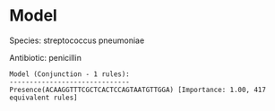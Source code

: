 
# Model

Species: streptococcus pneumoniae

Antibiotic: penicillin

```
Model (Conjunction - 1 rules):
------------------------------
Presence(ACAAGGTTTCGCTCACTCCAGTAATGTTGGA) [Importance: 1.00, 417 equivalent rules]

```

